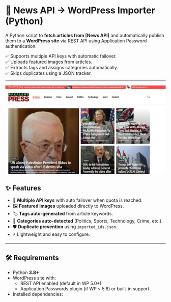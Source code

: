 # 📰 News API → WordPress Importer (Python)

A Python script to **fetch articles from [News API]** and automatically publish them to a **WordPress site** via REST API using Application Password authentication.  

✅ Supports multiple API keys with automatic failover.  
✅ Uploads featured images from articles.  
✅ Extracts tags and assigns categories automatically.  
✅ Skips duplicates using a JSON tracker.  

---

![Pakalertpress Home Page](https://raw.githubusercontent.com/vikashbaria/Fetch-Data-From-NewAPI-Post-in-Wordpress/refs/heads/main/Pakalertpress%20Home%20Page.JPG)


## ✨ Features

- 🔑 **Multiple API keys** with auto failover when quota is reached.  
- 🖼️ **Featured images** uploaded directly to WordPress.  
- 🏷️ **Tags auto-generated** from article keywords.  
- 📂 **Categories auto-detected** (Politics, Sports, Technology, Crime, etc.).  
- 🛡️ **Duplicate prevention** using `imported_ids.json`.  
- ⚡ Lightweight and easy to configure.  

---




## 🛠️ Requirements

- Python **3.8+**  
- WordPress site with:
  - REST API enabled (default in WP 5.0+)  
  - Application Passwords plugin (if WP < 5.6) or built-in support  
- Installed dependencies:
